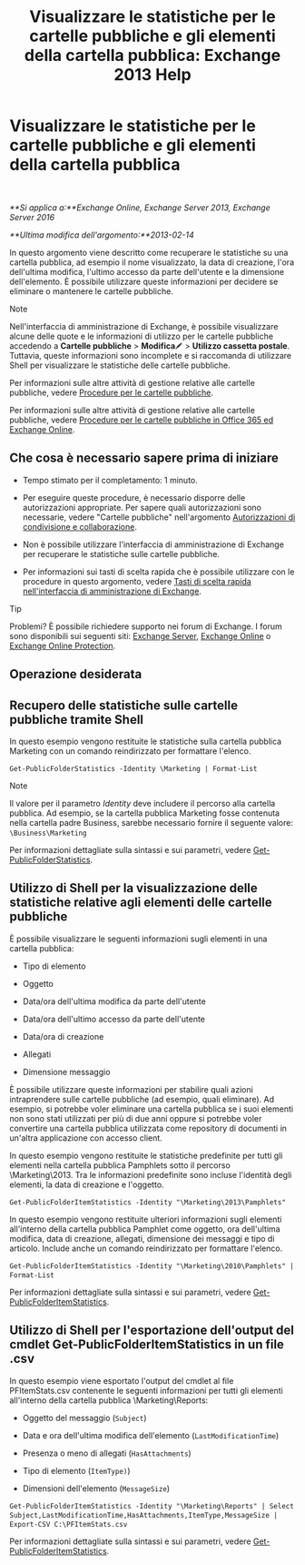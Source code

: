 ﻿---
title: 'Visualizzare le statistiche per le cartelle pubbliche e gli elementi della cartella pubblica: Exchange 2013 Help'
TOCTitle: Visualizzare le statistiche per le cartelle pubbliche e gli elementi della cartella pubblica
ms:assetid: 4e412710-9a74-4649-ab01-502e969a7eda
ms:mtpsurl: https://technet.microsoft.com/it-it/library/Aa997949(v=EXCHG.150)
ms:contentKeyID: 50480645
ms.date: 05/22/2018
mtps_version: v=EXCHG.150
ms.translationtype: MT
---

# Visualizzare le statistiche per le cartelle pubbliche e gli elementi della cartella pubblica

 

_**Si applica a:**Exchange Online, Exchange Server 2013, Exchange Server 2016_

_**Ultima modifica dell'argomento:**2013-02-14_

In questo argomento viene descritto come recuperare le statistiche su una cartella pubblica, ad esempio il nome visualizzato, la data di creazione, l'ora dell'ultima modifica, l'ultimo accesso da parte dell'utente e la dimensione dell'elemento. È possibile utilizzare queste informazioni per decidere se eliminare o mantenere le cartelle pubbliche.


> [!NOTE]
> Nell'interfaccia di amministrazione di Exchange, è possibile visualizzare alcune delle quote e le informazioni di utilizzo per le cartelle pubbliche accedendo a <STRONG>Cartelle pubbliche</STRONG> &gt; <STRONG>Modifica</STRONG><IMG title="Icona Modifica" alt="Icona Modifica" src="images/JJ218640.6f53ccb2-1f13-4c02-bea0-30690e6ea71d(EXCHG.150).gif"> &gt; <STRONG>Utilizzo cassetta postale</STRONG>. Tuttavia, queste informazioni sono incomplete e si raccomanda di utilizzare Shell per visualizzare le statistiche delle cartelle pubbliche.



Per informazioni sulle altre attività di gestione relative alle cartelle pubbliche, vedere [Procedure per le cartelle pubbliche](public-folder-procedures-exchange-2013-help.md).

Per informazioni sulle altre attività di gestione relative alle cartelle pubbliche, vedere [Procedure per le cartelle pubbliche in Office 365 ed Exchange Online](https://technet.microsoft.com/it-it/library/jj966272\(v=exchg.150\)).

## Che cosa è necessario sapere prima di iniziare

  - Tempo stimato per il completamento: 1 minuto.

  - Per eseguire queste procedure, è necessario disporre delle autorizzazioni appropriate. Per sapere quali autorizzazioni sono necessarie, vedere "Cartelle pubbliche" nell'argomento [Autorizzazioni di condivisione e collaborazione](sharing-and-collaboration-permissions-exchange-2013-help.md).

  - Non è possibile utilizzare l'interfaccia di amministrazione di Exchange per recuperare le statistiche sulle cartelle pubbliche.

  - Per informazioni sui tasti di scelta rapida che è possibile utilizzare con le procedure in questo argomento, vedere [Tasti di scelta rapida nell'interfaccia di amministrazione di Exchange](keyboard-shortcuts-in-the-exchange-admin-center-exchange-online-protection-help.md).


> [!TIP]
> Problemi? È possibile richiedere supporto nei forum di Exchange. I forum sono disponibili sui seguenti siti: <A href="https://go.microsoft.com/fwlink/p/?linkid=60612">Exchange Server</A>, <A href="https://go.microsoft.com/fwlink/p/?linkid=267542">Exchange Online</A> o <A href="https://go.microsoft.com/fwlink/p/?linkid=285351">Exchange Online Protection</A>.



## Operazione desiderata

## Recupero delle statistiche sulle cartelle pubbliche tramite Shell

In questo esempio vengono restituite le statistiche sulla cartella pubblica Marketing con un comando reindirizzato per formattare l'elenco.

    Get-PublicFolderStatistics -Identity \Marketing | Format-List


> [!NOTE]
> Il valore per il parametro <EM>Identity</EM> deve includere il percorso alla cartella pubblica. Ad esempio, se la cartella pubblica Marketing fosse contenuta nella cartella padre Business, sarebbe necessario fornire il seguente valore: <CODE>\Business\Marketing</CODE>



Per informazioni dettagliate sulla sintassi e sui parametri, vedere [Get-PublicFolderStatistics](https://technet.microsoft.com/it-it/library/aa998663\(v=exchg.150\)).

## Utilizzo di Shell per la visualizzazione delle statistiche relative agli elementi delle cartelle pubbliche

È possibile visualizzare le seguenti informazioni sugli elementi in una cartella pubblica:

  - Tipo di elemento

  - Oggetto

  - Data/ora dell'ultima modifica da parte dell'utente

  - Data/ora dell'ultimo accesso da parte dell'utente

  - Data/ora di creazione

  - Allegati

  - Dimensione messaggio

È possibile utilizzare queste informazioni per stabilire quali azioni intraprendere sulle cartelle pubbliche (ad esempio, quali eliminare). Ad esempio, si potrebbe voler eliminare una cartella pubblica se i suoi elementi non sono stati utilizzati per più di due anni oppure si potrebbe voler convertire una cartella pubblica utilizzata come repository di documenti in un'altra applicazione con accesso client.

In questo esempio vengono restituite le statistiche predefinite per tutti gli elementi nella cartella pubblica Pamphlets sotto il percorso \\Marketing\\2013. Tra le informazioni predefinite sono incluse l'identità degli elementi, la data di creazione e l'oggetto.

    Get-PublicFolderItemStatistics -Identity "\Marketing\2013\Pamphlets"

In questo esempio vengono restituite ulteriori informazioni sugli elementi all'interno della cartella pubblica Pamphlet come oggetto, ora dell'ultima modifica, data di creazione, allegati, dimensione dei messaggi e tipo di articolo. Include anche un comando reindirizzato per formattare l'elenco.

    Get-PublicFolderItemStatistics -Identity "\Marketing\2010\Pamphlets" | Format-List

Per informazioni dettagliate sulla sintassi e sui parametri, vedere [Get-PublicFolderItemStatistics](https://technet.microsoft.com/it-it/library/ee332344\(v=exchg.150\)).

## Utilizzo di Shell per l'esportazione dell'output del cmdlet Get-PublicFolderItemStatistics in un file .csv

In questo esempio viene esportato l'output del cmdlet al file PFItemStats.csv contenente le seguenti informazioni per tutti gli elementi all'interno della cartella pubblica \\Marketing\\Reports:

  - Oggetto del messaggio (`Subject`)

  - Data e ora dell'ultima modifica dell'elemento (`LastModificationTime`)

  - Presenza o meno di allegati (`HasAttachments`)

  - Tipo di elemento (`ItemType)`)

  - Dimensioni dell'elemento (`MessageSize`)

<!-- end list -->

    Get-PublicFolderItemStatistics -Identity "\Marketing\Reports" | Select Subject,LastModificationTime,HasAttachments,ItemType,MessageSize | Export-CSV C:\PFItemStats.csv

Per informazioni dettagliate sulla sintassi e sui parametri, vedere [Get-PublicFolderItemStatistics](https://technet.microsoft.com/it-it/library/ee332344\(v=exchg.150\)).


